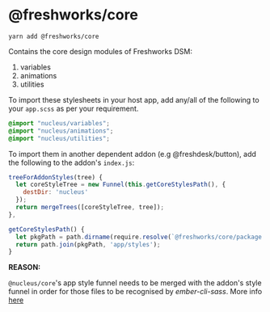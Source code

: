 @freshworks/core
==============================================================================

```
yarn add @freshworks/core
```

Contains the core design modules of Freshworks DSM:

1. variables
2. animations
3. utilities

To import these stylesheets in your host app, add any/all of the following to your `app.scss` as per your requirement.

```css
@import "nucleus/variables";
@import "nucleus/animations";
@import "nucleus/utilities";
```

To import them in another dependent addon (e.g @freshdesk/button), add the following to the addon's `index.js`:

```js
treeForAddonStyles(tree) {
  let coreStyleTree = new Funnel(this.getCoreStylesPath(), {
    destDir: 'nucleus'
  });
  return mergeTrees([coreStyleTree, tree]);
},

getCoreStylesPath() {
  let pkgPath = path.dirname(require.resolve(`@freshworks/core/package.json`));
  return path.join(pkgPath, 'app/styles');
}
```

**REASON:**

`@nucleus/core`'s app style funnel needs to be merged with the addon's style funnel in order for those files to be recognised by *ember-cli-sass*. More info [here](https://discuss.emberjs.com/t/how-can-i-share-files-css-sass-between-addons/15429/8)
